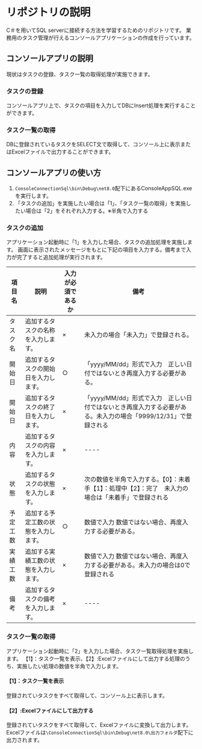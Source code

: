 # リポジトリの説明
C＃を用いてSQL serverに接続する方法を学習するためのリポジトリです。
業務用のタスク管理が行えるコンソールアプリケーションの作成を行っています。

## コンソールアプリの説明
現状はタスクの登録、タスク一覧の取得処理が実施できます。

### タスクの登録
コンソールアプリ上で、タスクの項目を入力してDBにInsert処理を実行することができます。

### タスク一覧の取得
DBに登録されているタスクをSELECT文で取得して、コンソール上に表示またはExcelファイルで出力することができます。

## コンソールアプリの使い方

1. `ConsoleConnectionSql\bin\Debug\net8.0`配下にあるConsoleAppSQL.exeを実行します。
2. 「タスクの追加」を実施したい場合は「1」、「タスク一覧の取得」を実施したい場合は「2」をそれぞれ入力する。※半角で入力する

### タスクの追加
アプリケーション起動時に「1」を入力した場合、タスクの追加処理を実施します。
画面に表示されたメッセージをもとに下記の項目を入力する。備考まで入力が完了すると追加処理が実行されます。

| 項目名 | 説明 | 入力が必須であるか | 備考 |
| ---- | ---- | ---- | ---- |
| タスク名 | 追加するタスクの名称を入力します。 | × | 未入力の場合「未入力」で登録される。 |
| 開始日 | 追加するタスクの開始日を入力します。 | ○ | 「yyyy/MM/dd」形式で入力　正しい日付ではないとき再度入力する必要がある。 |
| 開始日 | 追加するタスクの終了日を入力します。 | × | 「yyyy/MM/dd」形式で入力　正しい日付ではないとき再度入力する必要がある。未入力の場合「9999/12/31」で登録される |
| 内容 | 追加するタスクの内容を入力します。 | × | ---- |
| 状態 | 追加するタスクの状態を入力します。 | × | 次の数値を半角で入力する。【0】：未着手【1】：処理中【2】：完了　未入力の場合は「未着手」で登録される |
| 予定工数 | 追加する予定工数の状態を入力します。 | ○ | 数値で入力 数値ではない場合、再度入力する必要がある。|
| 実績工数 | 追加する実績工数の状態を入力します。 | × | 数値で入力 数値ではない場合、再度入力する必要がある。未入力の場合は0で登録される|
| 備考 | 追加するタスクの備考を入力します。 | × | ---- |

### タスク一覧の取得
アプリケーション起動時に「2」を入力した場合、タスク一覧取得処理を実施します。
【1】：タスク一覧を表示、【2】:Excelファイルにして出力する処理のうち、実施したい処理の数値を半角で入力します。

#### 【1】：タスク一覧を表示
登録されていタスクをすべて取得して、コンソール上に表示します。

#### 【2】:Excelファイルにして出力する
登録されていタスクをすべて取得して、Excelファイルに変換して出力します。Excelファイルは`\ConsoleConnectionSql\bin\Debug\net8.0\出力フォルダ`配下に出力されます。

